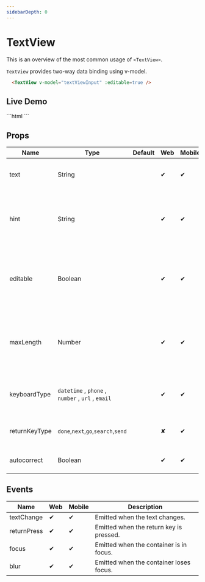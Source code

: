 ```yaml
---
sidebarDepth: 0
---
```


# TextView

This is an overview of the most common usage of `<TextView>`.

`TextView` provides two-way data binding using v-model.

```html
  <TextView v-model="textViewInput" :editable=true />
```

## Live Demo

<DocExampleBox codeBox="https://codesandbox.io/s/w61lryop88?module=%2Fsrc%2FApp.vue">
```html
<TextView text="Multi\nLine\nText" />
```
<TextViewDoc />
</DocExampleBox>

## Props

| Name          | Type                                              | Default | Web | Mobile | Description                                                                  |
| ------------- | ------------------------------------------------- | ------- | --- | ------ | ---------------------------------------------------------------------------- |
| text          | String                                            |         | ✔   | ✔      | Gets or sets the value of the component.                                    |
| hint          | String                                            |         | ✔   | ✔      | Gets or sets the placeholder text when the component is editable.           |
| editable      | Boolean                                           |         | ✔   | ✔      | When true, indicates that the user can edit the contents of the container.  |
| maxLength     | Number                                            |         | ✔   | ✔      | Sets the maximum number of characters that can be entered in the container. |
| keyboardType  | `datetime` , `phone` , `number` , `url` , `email` |         | ✔   | ✔      | Shows a custom keyboard for easier text input.                              |
| returnKeyType | `done`,`next`,`go`,`search`,`send`                |         | ✘   | ✔      | Gets or sets the label of the return key.                                   |
| autocorrect   | Boolean                                           |         | ✔   | ✔      | Enables or disables autocorrect.                                            |

## Events

| Name        | Web | Mobile | Description                              |
| ----------- | --- | ------ | ---------------------------------------- |
| textChange  | ✔   | ✔      | Emitted when the text changes.          |
| returnPress | ✔   | ✔      | Emitted when the return key is pressed. |
| focus       | ✔   | ✔      | Emitted when the container is in focus. |
| blur        | ✔   | ✔      | Emitted when the container loses focus. |
